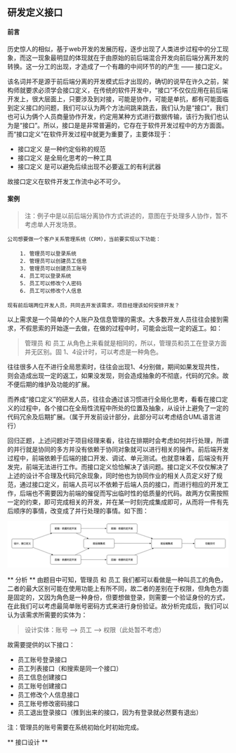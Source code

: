 ## 研发定义接口


#### 前言
历史惊人的相似，基于web开发的发展历程，逐步出现了人类进步过程中的分工现象，而这一现象最明显的体现就在于由原始的前后端混合开发向前后端分离开发的转换。这一分工的出现，才造成了一个有趣的中间环节的的产生 —— 接口定义。

该名词并不是源于前后端分离的开发模式后才出现的，确切的说早在许久之前，架构师就要求必须学会接口定义，在传统的软件开发中，“接口”不仅仅应用在前后端开发上，很大层面上，只要涉及到对接，可能是协作，可能是单抗，都有可能面临到定义接口的问题，我们可以认为两个方法间跳来跳去，我们认为是“接口”，我们也可认为俩个人员商量协作开发，约定用某种方式进行数据传输，该行为我们也认为是“接口”。所以，接口是是非常普遍的，它存在于软件开发过程中的方方面面。而“接口定义”在软件开发过程中就更为重要了，主要体现于：

- 接口定义 是一种约定俗称的规范
- 接口定义 是全局化思考的一种工具
- 接口定义 是可以避免后续出现不必要返工的有利武器

故接口定义在软件开发工作流中必不可少。


#### 案例
> 注：例子中是以前后端分离协作方式讲述的，意图在于处理多人协作，暂不考虑单人开发场景。

```
公司想要做一个客户关系管理系统（CRM)，当前要实现以下功能：

    1. 管理员可以登录系统
    2. 管理员可以创建员工信息
    3. 管理员可以创建员工账号
    4. 员工可以登录系统
    5. 员工可以修改个人密码
    6. 员工可以修改个人信息

现有前后端两位开发人员，共同去开发该需求，项目经理该如何安排开发？
```
以上需求是一个简单的个人账户及信息管理的需求。大多数开发人员往往会接到需求，不假思索的开始逐一去做，在做的过程中时，可能会出现一定的返工。如：

> 管理员 和 员工 从角色上来看就是相同的，所以，管理员和员工在登录方面并无区别。固 1、4设计时，可以考虑是一种角色。  

往往很多人在不进行全局思索时，往往会出现1、4分别做，期间如果发现共性，则会造成出现一定的返工，如果没发现，则会造成抽象的不彻底，代码的冗余。故不便后期的维护及功能的扩展。

而养成“接口定义”的研发人员，往往会通过该习惯进行全局化思考，看看在接口定义的过程中，各个接口在全局性流程中所处的位置及抽象，从设计上避免了一定的代码冗余及后期扩展。（属于开发前设计部分，此部分可以考虑结合UML语言进行）

回归正题，上述问题对于项目经理来看，往往在排期时会考虑如何并行处理，所谓的并行就是协同的多方并没有依赖于协同对象就可以进行相关的操作。前后端开发过程中，前端依赖于后端的接口开发、调试、单元测试。也就意味着，后端没有开发完，前端无法进行工作。而接口定义恰恰解决了该问题。接口定义不仅仅解决了上述的设计不合理及代码冗余现象，同时他也为协同作业的相关人员定义好了规范，通过接口定义，前端人员可以不依赖于后端人员的接口，而进行相应的开发工作，后端也不需要因为前端的催促而写出临时性的低质量的代码。故两方仅需按照一定的约束，即可完成相关的开发，并在某一时刻完成集成即可，从而将一件有先后顺序的事情，改变成了并行处理的事情。如下图：

![](./images/01.png)

** 分析 **
由题目中可知，管理员 和 员工 我们都可以看做是一种叫员工的角色，二者的最大区别可能在使用功能上有所不同，故二者的差别在于权限，但角色方面是固定的，又因为角色是一种身份，但要想做登录，则需要一个验证身份的方式，在此我们可以考虑最简单账号密码方式来进行身份验证。故分析完成后，我们可以认为该需求所需要的实体为：

> 设计实体：账号  -->  员工  -->  权限（此处暂不考虑）

故需要提供的以下接口：
- 员工账号登录接口
- 员工列表接口（和搜索是同一个接口）
- 员工信息创建接口
- 员工账号创建接口
- 员工修改个人信息接口
- 员工账号修改密码接口
- 员工退出登录接口（推到出来的接口，因为有登录就必然要有退出）

注：管理员的账号需要在系统初始化时初始完成。


** 接口设计 **



